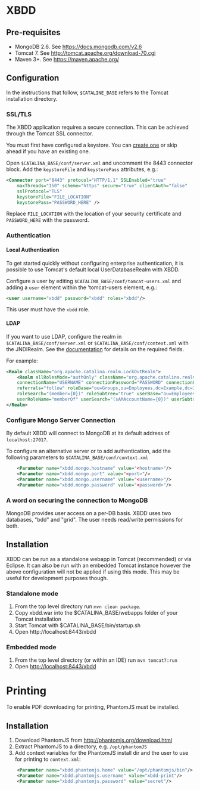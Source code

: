 XBDD
====

Pre-requisites
--------------

* MongoDB 2.6. See https://docs.mongodb.com/v2.6
* Tomcat 7. See http://tomcat.apache.org/download-70.cgi
* Maven 3+. See https://maven.apache.org/



Configuration
-------------

In the instructions that follow, `$CATALINE_BASE` refers to the Tomcat installation directory.

### SSL/TLS
The XBDD application requires a secure connection. This can be achieved through the Tomcat SSL connector.

You must first have configured a keystore. You can [create one](http://java.dzone.com/articles/setting-ssl-tomcat-5-minutes) or skip ahead if you have an existing one.

Open `$CATALINA_BASE/conf/server.xml` and uncomment the 8443 connector block. Add the `keystoreFile` and `keystorePass` attributes, e.g.:

```xml
<Connector port="8443" protocol="HTTP/1.1" SSLEnabled="true"
    maxThreads="150" scheme="https" secure="true" clientAuth="false"
    sslProtocol="TLS"
    keystoreFile="FILE_LOCATION"
    keystorePass="PASSWORD_HERE" />
```

Replace `FILE_LOCATION` with the location of your security certificate and `PASSWORD_HERE` with the password.

### Authentication

#### Local Authentication
To get started quickly without configuring enterprise authentication, it is possible to use Tomcat's default local UserDatabaseRealm with XBDD.

Configure a user by editing `$CATALINA_BASE/conf/tomcat-users.xml` and adding a `user` element within the 'tomcat-users element, e.g.:

```xml
<user username="xbdd" password="xbdd" roles="xbdd"/>
```
This user must have the `xbdd` role.

#### LDAP
If you want to use LDAP, configure the realm in `$CATALINA_BASE/conf/server.xml` or `$CATALINA_BASE/conf/context.xml` with the JNDIRealm. See the [documentation](https://tomcat.apache.org/tomcat-7.0-doc/config/realm.html#JNDI_Directory_Realm_-_org.apache.catalina.realm.JNDIRealm) for details on the required fields. 

For example:
```	xml
<Realm className="org.apache.catalina.realm.LockOutRealm">
    <Realm allRolesMode="authOnly" className="org.apache.catalina.realm.JNDIRealm"
    connectionName="USERNAME" connectionPassword="PASSWORD" connectionURL="ldap://LDAP_HOST:389"
    referrals="follow" roleBase="ou=Groups,ou=Employees,dc=Example,dc=Internal" roleName="cn"
    roleSearch="(member={0})" roleSubtree="true" userBase="ou=Employees,dc=Example,dc=Internal"
    userRoleName="memberOf" userSearch="(sAMAccountName={0})" userSubtree="true"/>
</Realm>
```

### Configure Mongo Server Connection

By default XBDD will connect to MongoDB at its default address of `localhost:27017`.

To configure an alternative server or to add authentication, add the following parameters to `$CATALINA_BASE/conf/context.xml`

```xml
    <Parameter name="xbdd.mongo.hostname" value="<hostname>"/>
    <Parameter name="xbdd.mongo.port" value="<port>"/>
    <Parameter name="xbdd.mongo.username" value="<username>"/>
    <Parameter name="xbdd.mongo.password" value="<password>"/>
```

### A word on securing the connection to MongoDB
MongoDB provides user access on a per-DB basis. XBDD uses two databases, "bdd" and "grid". The user needs read/write permissions for both.

Installation
------------

XBDD can be run as a standalone webapp in Tomcat (recommended) or via Eclipse.
It can also be run with an embedded Tomcat instance however the above configuration will not be applied if using this mode. This may be useful for development purposes though.

### Standalone mode

1. From the top level directory run `mvn clean package`.
2. Copy xbdd.war into the $CATALINA_BASE/webapps folder of your Tomcat installation
3. Start Tomcat with $CATALINA_BASE/bin/startup.sh
4. Open http://localhost:8443/xbdd

### Embedded mode

1. From the top level directory (or within an IDE) run `mvn tomcat7:run`
2. Open <http://localhost:8443/xbdd>

Printing
========

To enable PDF downloading for printing, PhantomJS must be installed.

Installation
------------

1. Download PhantomJS from <http://phantomjs.org/download.html>
2. Extract PhantomJS to a directory, e.g. ```/opt/phantomJS```
3. Add context variables for the PhantomJS install dir and the user to use for printing to ```context.xml```:

```xml  
    <Parameter name="xbdd.phantomjs.home" value="/opt/phantomjs/bin"/>
    <Parameter name="xbdd.phantomjs.username" value="xbdd-print"/>
    <Parameter name="xbdd.phantomjs.password" value="secret"/>
```
